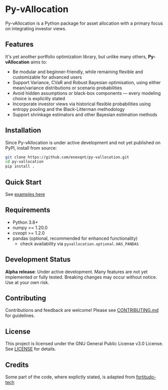 # Py-vAllocation

Py-vAllocation is a Python package for asset allocation with a primary focus on integrating investor views.

## Features

It's yet another portfolio optimization library, but unlike many others, **Py-vAllocation** aims to:
- Be modular and beginner-friendly, while remaining flexible and customizable for advanced users  
- Support Variance, CVaR and Robust Bayesian optimisation, using either mean/variance distributions or scenario probabilities
- Avoid hidden assumptions or black-box components — every modeling choice is explicitly stated  
- Incorporate investor views via historical flexible probabilities using entropy pooling and the Black-Litterman methodology  
- Support shrinkage estimators and other Bayesian estimation methods  


## Installation

Since Py-vAllocation is under active development and not yet published on PyPI, install from source:

```bash
git clone https://github.com/enexqnt/py-vallocation.git
cd py-vallocation
pip install .
```

## Quick Start

See [examples here](examples/)

## Requirements

- Python 3.8+
- numpy >= 1.20.0
- cvxopt >= 1.2.0
- pandas (optional, recommended for enhanced functionality)
  - check availability via `pyvallocation.optional.HAS_PANDAS`

## Development Status

**Alpha release**: Under active development. Many features are not yet implemented or fully tested. Breaking changes may occur without notice. Use at your own risk.

## Contributing

Contributions and feedback are welcome! Please see [CONTRIBUTING.md](CONTRIBUTING.md) for guidelines.

## License

This project is licensed under the GNU General Public License v3.0 License. See [LICENSE](LICENSE) for details.

## Credits

Some part of the code, where explictly stated, is adapted from [fortitudo-tech](https://github.com/fortitudo-tech/fortitudo.tech)
